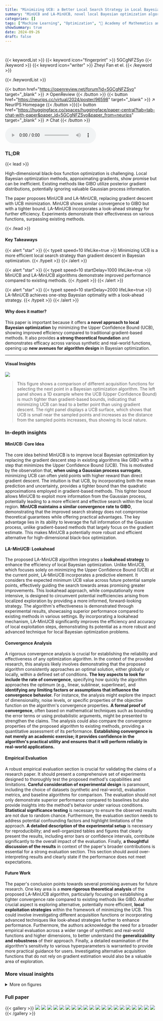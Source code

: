 ```yaml
---
title: "Minimizing UCB: a Better Local Search Strategy in Local Bayesian Optimization"
summary: "MinUCB and LA-MinUCB, novel local Bayesian optimization algorithms, replace gradient descent with UCB minimization for efficient, theoretically-sound local search."
categories: []
tags: ["Machine Learning", "Optimization", "🏢 Academy of Mathematics and Systems Science, Chinese Academy of Sciences",]
showSummary: true
date: 2024-09-26
draft: false
---
```


<br>

{{< keywordList >}}
{{< keyword icon="fingerprint" >}} 5GCgNFZSyo {{< /keyword >}}
{{< keyword icon="writer" >}} Zheyi Fan et el. {{< /keyword >}}
 
{{< /keywordList >}}

{{< button href="https://openreview.net/forum?id=5GCgNFZSyo" target="_blank" >}}
↗ OpenReview
{{< /button >}}
{{< button href="https://neurips.cc/virtual/2024/poster/96598" target="_blank" >}}
↗ NeurIPS Homepage
{{< /button >}}{{< button href="https://huggingface.co/spaces/huggingface/paper-central?tab=tab-chat-with-paper&paper_id=5GCgNFZSyo&paper_from=neurips" target="_blank" >}}
↗ Chat
{{< /button >}}



<audio controls>
    <source src="https://ai-paper-reviewer.com/5GCgNFZSyo/podcast.wav" type="audio/wav">
    Your browser does not support the audio element.
</audio>


### TL;DR


{{< lead >}}

High-dimensional black-box function optimization is challenging. Local Bayesian optimization methods, approximating gradients, show promise but can be inefficient.  Existing methods like GIBO utilize posterior gradient distributions, potentially ignoring valuable Gaussian process information.

The paper proposes MinUCB and LA-MinUCB, replacing gradient descent with UCB minimization.  MinUCB shows similar convergence to GIBO but with a tighter bound. LA-MinUCB incorporates a look-ahead strategy for further efficiency. Experiments demonstrate their effectiveness on various functions, surpassing existing methods.

{{< /lead >}}


#### Key Takeaways

{{< alert "star" >}}
{{< typeit speed=10 lifeLike=true >}} Minimizing UCB is a more efficient local search strategy than gradient descent in Bayesian optimization. {{< /typeit >}}
{{< /alert >}}

{{< alert "star" >}}
{{< typeit speed=10 startDelay=1000 lifeLike=true >}} MinUCB and LA-MinUCB algorithms demonstrate improved performance compared to existing methods. {{< /typeit >}}
{{< /alert >}}

{{< alert "star" >}}
{{< typeit speed=10 startDelay=2000 lifeLike=true >}} LA-MinUCB achieves one-step Bayesian optimality with a look-ahead strategy. {{< /typeit >}}
{{< /alert >}}

#### Why does it matter?
This paper is important because it offers **a novel approach to local Bayesian optimization** by minimizing the Upper Confidence Bound (UCB), showing improved efficiency compared to traditional gradient-based methods.  It also provides **a strong theoretical foundation** and demonstrates efficacy across various synthetic and real-world functions, opening up **new avenues for algorithm design** in Bayesian optimization.

------
#### Visual Insights



![](https://ai-paper-reviewer.com/5GCgNFZSyo/figures_2_1.jpg)

> This figure shows a comparison of different acquisition functions for selecting the next point in a Bayesian optimization algorithm. The left panel shows a 1D example where the UCB (Upper Confidence Bound) is much tighter than gradient-based bounds, indicating that minimizing UCB can lead to a better point than using gradient descent. The right panel displays a UCB surface, which shows that UCB is small near the sampled points and increases as the distance from the sampled points increases, thus showing its local nature.







### In-depth insights


#### MinUCB: Core Idea
The core idea behind MinUCB is to improve local Bayesian optimization by replacing the gradient descent step in existing algorithms like GIBO with a step that minimizes the Upper Confidence Bound (UCB).  This is motivated by the observation that, **when using a Gaussian process surrogate**, minimizing UCB can often yield points with higher reward than direct gradient descent.  The intuition is that UCB, by incorporating both the mean prediction and uncertainty, provides a tighter bound than the quadratic approximations employed in gradient-based methods.  This tighter bound allows MinUCB to exploit more information from the Gaussian process, potentially leading to a more efficient and effective search within the local region.  **MinUCB maintains a similar convergence rate to GIBO**, demonstrating that the improved search strategy does not compromise theoretical guarantees while offering practical advantages.  The key advantage lies in its ability to leverage the full information of the Gaussian process, unlike gradient-based methods that largely focus on the gradient estimate.  This makes MinUCB a potentially more robust and efficient alternative for high-dimensional black-box optimization.

#### LA-MinUCB: Lookahead
The proposed LA-MinUCB algorithm integrates a **lookahead strategy** to enhance the efficiency of local Bayesian optimization.  Unlike MinUCB, which focuses solely on minimizing the Upper Confidence Bound (UCB) at the current point, LA-MinUCB incorporates a predictive element. It considers the expected minimum UCB value across future potential sample points, effectively guiding the search towards areas promising greater improvements. This lookahead approach, while computationally more intensive, is designed to circumvent potential inefficiencies arising from localized exploration by providing a more informed, forward-looking strategy. The algorithm's effectiveness is demonstrated through experimental results, showcasing superior performance compared to existing methods in various settings. By incorporating a lookahead mechanism, LA-MinUCB significantly improves the efficiency and accuracy of local exploitation steps, demonstrating its potential as a more robust and advanced technique for local Bayesian optimization problems.

#### Convergence Analysis
A rigorous convergence analysis is crucial for establishing the reliability and effectiveness of any optimization algorithm.  In the context of the provided research, this analysis likely involves demonstrating that the proposed algorithm consistently approaches an optimal solution, either globally or locally, within a defined set of conditions. **The key aspects to look for include the rate of convergence**, specifying how quickly the algorithm approaches the optimum (e.g., linear, sublinear, superlinear), and **identifying any limiting factors or assumptions that influence the convergence behavior.**  For instance, the analysis might explore the impact of dimensionality, noise levels, or specific properties of the objective function on the algorithm's convergence properties.  **A formal proof of convergence**, often based on mathematical techniques such as bounding the error terms or using probabilistic arguments, might be presented to strengthen the claims.  The analysis could also compare the convergence properties of the proposed algorithm to existing methods, providing a quantitative assessment of its performance.  **Establishing convergence is not merely an academic exercise; it provides confidence in the algorithm's practical utility and ensures that it will perform reliably in real-world applications.**

#### Empirical Evaluation
A robust empirical evaluation section is crucial for validating the claims of a research paper.  It should present a comprehensive set of experiments designed to thoroughly test the proposed method's capabilities and limitations.  **Careful consideration of experimental design** is paramount, including the choice of datasets (synthetic and real-world), evaluation metrics, and baseline algorithms for comparison.  The evaluation should not only demonstrate superior performance compared to baselines but also provide insights into the method's behavior under various conditions.  **Statistical significance testing** is necessary to ensure the observed results are not due to random chance.  Furthermore, the evaluation section needs to address potential confounding factors and highlight limitations of the approach.  **A detailed description of the experimental setup** is necessary for reproducibility; and well-organized tables and figures that clearly present the results, including error bars or confidence intervals, contribute significantly to the overall impact of the evaluation. Finally, **a thoughtful discussion of the results** in context of the paper's broader contributions is essential for a strong evaluation section.  This section should avoid over-interpreting results and clearly state if the performance does not meet expectations.

#### Future Work
The paper's conclusion points towards several promising avenues for future research.  One key area is a **more rigorous theoretical analysis** of the proposed LA-MinUCB algorithm, particularly focusing on establishing a tighter convergence rate compared to existing methods like GIBO.  Another crucial aspect is exploring alternative, potentially more efficient, **local exploitation strategies** within the framework of minimizing the UCB. This could involve investigating different acquisition functions or incorporating advanced techniques like look-ahead strategies further to enhance performance.  Furthermore, the authors acknowledge the need for a broader empirical evaluation across a wider range of synthetic and real-world functions and higher dimensions, to better understand the **generalizability and robustness** of their approach. Finally, a detailed examination of the algorithm's sensitivity to various hyperparameters is warranted to provide more practical guidance for users.  Investigating alternative acquisition functions that do not rely on gradient estimation would also be a valuable area of exploration.


### More visual insights

<details>
<summary>More on figures
</summary>


![](https://ai-paper-reviewer.com/5GCgNFZSyo/figures_4_1.jpg)

> This figure compares UCB with gradient-based bounds (approximated gradient bound and gradient bound) to illustrate the advantage of minimizing UCB for finding the next point in Bayesian optimization. The left panel shows that UCB provides a tighter bound and its minimum point leads to better performance than gradient descent. The right panel shows how UCB varies across the design space, demonstrating its suitability as a local search strategy because it is small only near the sampled point and increases as the distance increases.


![](https://ai-paper-reviewer.com/5GCgNFZSyo/figures_8_1.jpg)

> This figure compares the performance of LA-MinUCB with four other Bayesian Optimization algorithms (MinUCB, MPD, GIBO, and Turbo) on high-dimensional synthetic functions with dimensions of 25, 50, and 100.  The y-axis represents the progressive optimized reward (the best objective function value found so far), and the x-axis represents the number of function evaluations (queries).  The shaded regions around each line represent the standard deviation across multiple trials.  The results show that LA-MinUCB consistently converges faster and achieves a higher reward than the other methods, demonstrating its superior performance in high-dimensional settings.


![](https://ai-paper-reviewer.com/5GCgNFZSyo/figures_8_2.jpg)

> This figure presents the progressive optimized reward on three MuJoCo tasks (CartPole, Swimmer, and Hopper) across multiple queries.  The results demonstrate the performance of LA-MinUCB against other local Bayesian optimization methods (MinUCB, MPD, GIBO, and TurBO).  LA-MinUCB consistently achieves the highest reward, indicating superior performance in finding optimal solutions in these reinforcement learning tasks. Error bars representing variability are included for each algorithm.


![](https://ai-paper-reviewer.com/5GCgNFZSyo/figures_25_1.jpg)

> This figure presents the results of applying the LA-MinUCB algorithm and other benchmark algorithms on three real-world tasks: 9D map fitting, 12D cosmological constant, and 200D rover trajectory.  The x-axis represents the number of function evaluations (queries), and the y-axis shows the progressive optimized reward (objective value) achieved by each algorithm.  The shaded regions around each line represent confidence intervals.  The figure demonstrates that LA-MinUCB consistently achieves competitive or superior performance compared to GIBO, MPD, and TurBO across all three tasks, highlighting its effectiveness in real-world scenarios.


![](https://ai-paper-reviewer.com/5GCgNFZSyo/figures_25_2.jpg)

> This figure compares the performance of LA-MinUCB, MinUCB, and a traditional UCB method on three synthetic objective functions with 25, 50, and 100 dimensions.  The y-axis represents the current best reward found, and the x-axis represents the number of queries (function evaluations). The shaded areas represent the standard deviation across multiple runs.  The results show that LA-MinUCB and MinUCB significantly outperform the traditional UCB approach, particularly in higher dimensions, converging faster to better solutions.


![](https://ai-paper-reviewer.com/5GCgNFZSyo/figures_25_3.jpg)

> This figure displays the progressive optimized reward on a 25-dimensional synthetic function for different values of beta (β = 1, 3, and 5) in both MinUCB and LA-MinUCB algorithms. The shaded area represents the standard deviation across multiple runs. It demonstrates the performance of the algorithms with varying degrees of exploration-exploitation trade-off controlled by the beta parameter.


![](https://ai-paper-reviewer.com/5GCgNFZSyo/figures_25_4.jpg)

> This figure displays the results of progressive objective values observed on a synthetic function with a dimensionality (D) of 50.  The graph shows the performance of MinUCB and LA-MinUCB algorithms, each tested with different values of the beta (β) parameter (β=1, β=3, β=5). The beta parameter influences the algorithm's exploration-exploitation balance; smaller betas prioritize exploration, while larger betas favor exploitation. The shaded regions around each line represent the standard deviation across multiple runs of the experiment, indicating the variability in performance. The x-axis represents the number of function evaluations (queries), and the y-axis displays the current best objective value found so far. This allows a visual comparison of the convergence speed and stability of the two algorithms under varying exploration-exploitation strategies.


![](https://ai-paper-reviewer.com/5GCgNFZSyo/figures_26_1.jpg)

> This figure shows the progressive optimized reward on the 100-dimensional synthetic function for MinUCB and LA-MinUCB with different beta values (1, 3, and 5). The shaded area represents the standard deviation.  The results illustrate how the choice of beta affects the convergence speed and final reward for both algorithms.


</details>






### Full paper

{{< gallery >}}
<img src="https://ai-paper-reviewer.com/5GCgNFZSyo/1.png" class="grid-w50 md:grid-w33 xl:grid-w25" />
<img src="https://ai-paper-reviewer.com/5GCgNFZSyo/2.png" class="grid-w50 md:grid-w33 xl:grid-w25" />
<img src="https://ai-paper-reviewer.com/5GCgNFZSyo/3.png" class="grid-w50 md:grid-w33 xl:grid-w25" />
<img src="https://ai-paper-reviewer.com/5GCgNFZSyo/4.png" class="grid-w50 md:grid-w33 xl:grid-w25" />
<img src="https://ai-paper-reviewer.com/5GCgNFZSyo/5.png" class="grid-w50 md:grid-w33 xl:grid-w25" />
<img src="https://ai-paper-reviewer.com/5GCgNFZSyo/6.png" class="grid-w50 md:grid-w33 xl:grid-w25" />
<img src="https://ai-paper-reviewer.com/5GCgNFZSyo/7.png" class="grid-w50 md:grid-w33 xl:grid-w25" />
<img src="https://ai-paper-reviewer.com/5GCgNFZSyo/8.png" class="grid-w50 md:grid-w33 xl:grid-w25" />
<img src="https://ai-paper-reviewer.com/5GCgNFZSyo/9.png" class="grid-w50 md:grid-w33 xl:grid-w25" />
<img src="https://ai-paper-reviewer.com/5GCgNFZSyo/10.png" class="grid-w50 md:grid-w33 xl:grid-w25" />
<img src="https://ai-paper-reviewer.com/5GCgNFZSyo/11.png" class="grid-w50 md:grid-w33 xl:grid-w25" />
<img src="https://ai-paper-reviewer.com/5GCgNFZSyo/12.png" class="grid-w50 md:grid-w33 xl:grid-w25" />
<img src="https://ai-paper-reviewer.com/5GCgNFZSyo/13.png" class="grid-w50 md:grid-w33 xl:grid-w25" />
<img src="https://ai-paper-reviewer.com/5GCgNFZSyo/14.png" class="grid-w50 md:grid-w33 xl:grid-w25" />
<img src="https://ai-paper-reviewer.com/5GCgNFZSyo/15.png" class="grid-w50 md:grid-w33 xl:grid-w25" />
<img src="https://ai-paper-reviewer.com/5GCgNFZSyo/16.png" class="grid-w50 md:grid-w33 xl:grid-w25" />
<img src="https://ai-paper-reviewer.com/5GCgNFZSyo/17.png" class="grid-w50 md:grid-w33 xl:grid-w25" />
<img src="https://ai-paper-reviewer.com/5GCgNFZSyo/18.png" class="grid-w50 md:grid-w33 xl:grid-w25" />
<img src="https://ai-paper-reviewer.com/5GCgNFZSyo/19.png" class="grid-w50 md:grid-w33 xl:grid-w25" />
<img src="https://ai-paper-reviewer.com/5GCgNFZSyo/20.png" class="grid-w50 md:grid-w33 xl:grid-w25" />
{{< /gallery >}}